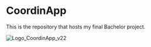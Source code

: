 # CoordinApp
This is the repository that hosts my final Bachelor project.

![Logo_CoordinApp_v22](https://user-images.githubusercontent.com/31454029/99285037-51770900-2837-11eb-90cf-a9bd30b37b36.jpg)
